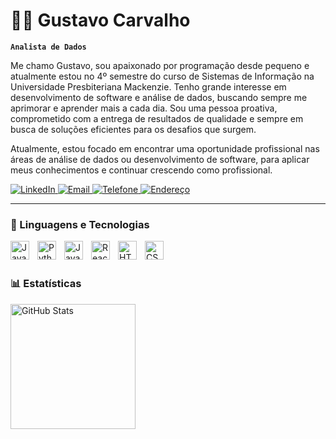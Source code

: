 # 👨‍💼 Gustavo Carvalho

**`Analista de Dados`**

Me chamo Gustavo, sou apaixonado por programação desde pequeno e atualmente estou no 4º semestre do curso de Sistemas de Informação na Universidade Presbiteriana Mackenzie. Tenho grande interesse em desenvolvimento de software e análise de dados, buscando sempre me aprimorar e aprender mais a cada dia. Sou uma pessoa proativa, comprometido com a entrega de resultados de qualidade e sempre em busca de soluções eficientes para os desafios que surgem.

Atualmente, estou focado em encontrar uma oportunidade profissional nas áreas de análise de dados ou desenvolvimento de software, para aplicar meus conhecimentos e continuar crescendo como profissional.

<p align="left">
    <a href="https://www.linkedin.com/in/gustavo-carvalho-232309302/">
        <img 
            alt="LinkedIn" 
            title="Me siga no LinkedIn" 
            src="https://img.shields.io/badge/LinkedIn-0077B5?style=for-the-badge&logo=linkedin&logoColor=white" 
        />
    </a>
    <a href="mailto:guneto24@gmail.com">
        <img 
            alt="Email" 
            title="Envie-me um e-mail" 
            src="https://img.shields.io/badge/Email-D14836?style=for-the-badge&logo=gmail&logoColor=white" 
        />
    </a>
    <a href="tel:+551194206-4440">
        <img 
            alt="Telefone" 
            title="Ligue para mim" 
            src="https://img.shields.io/badge/Telefone-25D366?style=for-the-badge&logo=whatsapp&logoColor=white" 
        />
    </a>
    <a href="#">
        <img 
            alt="Endereço" 
            title="São Paulo, SP" 
            src="https://img.shields.io/badge/Endereço-0A74DA?style=for-the-badge&logo=google-maps&logoColor=white" 
        />
    </a>
</p>

---

### 🤖 Linguagens e Tecnologias

<img align="left" alt="Java" title="Java" width="30px" style="padding-right: 10px;" 
    src="https://cdn.jsdelivr.net/gh/devicons/devicon@latest/icons/java/java-original.svg" />

<img align="left" alt="Python" title="Python" width="30px" style="padding-right: 10px;" 
    src="https://cdn.jsdelivr.net/gh/devicons/devicon@latest/icons/python/python-original.svg" />

<img align="left" alt="JavaScript" title="JavaScript" width="30px" style="padding-right: 10px;" 
    src="https://cdn.jsdelivr.net/gh/devicons/devicon@latest/icons/javascript/javascript-original.svg" />

<img align="left" alt="React" title="React" width="30px" style="padding-right: 10px;" 
    src="https://cdn.jsdelivr.net/gh/devicons/devicon@latest/icons/react/react-original.svg" />

<img align="left" alt="HTML5" title="HTML5" width="30px" style="padding-right: 10px;" 
    src="https://cdn.jsdelivr.net/gh/devicons/devicon@latest/icons/html5/html5-original.svg" />

<img align="left" alt="CSS3" title="CSS3" width="30px" style="padding-right: 10px;" 
    src="https://cdn.jsdelivr.net/gh/devicons/devicon@latest/icons/css3/css3-original.svg" />

<br/> <br/>


### 📊 Estatísticas

<p>
  <img 
    align="left" 
    alt="GitHub Stats" 
    height="200" 
    style="padding-right: 10px;" 
    src="https://github-readme-stats.vercel.app/api?username=gustavonc05&show_icons=true&theme=tokyonight&include_all_commits=true&locale=pt-br" 
  />


</p>
